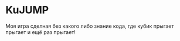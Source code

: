# KuJUMP
Моя игра сделная без какого либо знание кода, где кубик прыгает прыгает и ещё раз прыгает!

